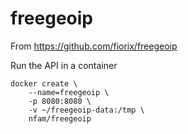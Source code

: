 # freegeoip
From https://github.com/fiorix/freegeoip

Run the API in a container
```
docker create \
    --name=freegeoip \
    -p 8080:8080 \
    -v ~/freegeoip-data:/tmp \
    nfam/freegeoip
```